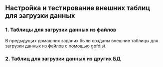 ## Настройка и тестирование внешних таблиц для загрузки данных ##   
   
### 1. Таблицы для загрузки данных из файлов ###   

В предыдущих домашних заданих были созданы внешние таблицы для загрузки данных из файлов с помощью gpfdist.

### 2. Таблиц для загрузки данных из других БД ###   
